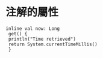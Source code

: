 # 注解的屬性

	inline val now: Long
	 get() { 
	 println("Time retrieved") 
	 return System.currentTimeMillis() 
	 }
